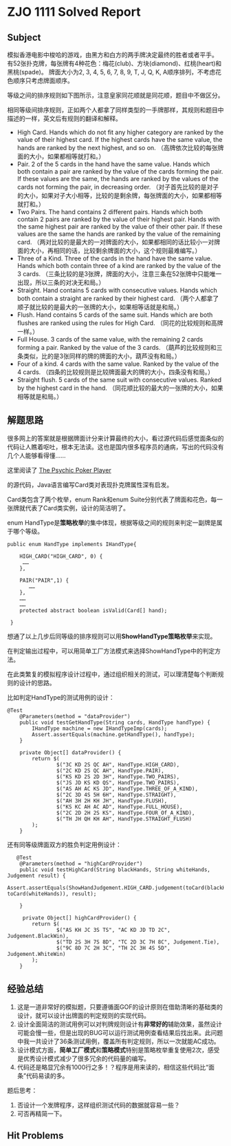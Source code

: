# ZJO 1111 Solved Report

## Subject
模拟香港电影中梭哈的游戏，由黑方和白方的两手牌决定最终的胜者或者平手。
有52张扑克牌，每张牌有4种花色：梅花(club)、方块(diamond)、红桃(heart)和黑桃(spade)。
牌面大小为2, 3, 4, 5, 6, 7, 8, 9, T, J, Q, K, A顺序排列，不考虑花色顺序只考虑牌面顺序。

等级之间的排序规则如下图所示，注意皇家同花顺就是同花顺，题目中不做区分。



相同等级间排序规则，正如两个人都拿了同样类型的一手牌那样，其规则和题目中描述的一样，英文后有规则的翻译和解释。

- High Card. Hands which do not fit any higher category are ranked by the value of their highest card. If the highest cards have the same value, the hands are ranked by the next highest, and so on. （高牌依次比较的每张牌面的大小，如果都相等就打和。）
- Pair. 2 of the 5 cards in the hand have the same value. Hands which both contain a pair are ranked by the value of the cards forming the pair. If these values are the same, the hands are ranked by the values of the cards not forming the pair, in decreasing order. （对子首先比较的是对子的大小，如果对子大小相等，比较的是剩余牌，每张牌面的大小，如果都相等就打和。）
- Two Pairs. The hand contains 2 different pairs. Hands which both contain 2 pairs are ranked by the value of their highest pair. Hands with the same highest pair are ranked by the value of their other pair. If these values are the same the hands are ranked by the value of the remaining card. （两对比较的是最大的一对牌面的大小，如果都相同的话比较小一对牌面的大小，再相同的话，比较剩余牌面的大小，这个规则最难编写。）
- Three of a Kind. Three of the cards in the hand have the same value. Hands which both contain three of a kind are ranked by the value of the 3 cards. （三条比较的是3张牌，牌面的大小，注意三条在52张牌中只能唯一出现，所以三条的对决无和局。）
- Straight. Hand contains 5 cards with consecutive values. Hands which both contain a straight are ranked by their highest card. （两个人都拿了顺子就比较的是最大的一张牌的大小，如果相等话就是和局。）
- Flush. Hand contains 5 cards of the same suit. Hands which are both flushes are ranked using the rules for High Card.  （同花的比较规则和高牌一样。）
- Full House. 3 cards of the same value, with the remaining 2 cards forming a pair. Ranked by the value of the 3 cards. （葫芦的比较规则和三条类似，比的是3张同样的牌的牌面的大小，葫芦没有和局。）
- Four of a kind. 4 cards with the same value. Ranked by the value of the 4 cards. （四条的比较规则是比较牌面最大的牌的大小，四条没有和局。）
- Straight flush. 5 cards of the same suit with consecutive values. Ranked by the highest card in the hand. （同花顺比较的最大的一张牌的大小，如果相等就是和局。）

## 解题思路

很多网上的答案就是根据牌面计分来计算最终的大小，看过源代码后感觉面条似的代码让人瞧着呕吐，根本无法读。这也是国内很多程序员的通病，写出的代码没有几个人能够看得懂……

这里阅读了 [The Psychic Poker Player]( https://github.com/piotrpl/ThePsychicPokerPlayer.git)

的源代码，Java语言编写Card类对表现扑克牌属性深有启发。

Card类包含了两个枚举，enum Rank和enum Suite分别代表了牌面和花色，每一张牌就代表了Card类实例，设计的简洁明了。

enum HandType是**策略枚举**的集中体现，根据等级之间的规则来判定一副牌是属于哪个等级。

```
public enum HandType implements IHandType{

    HIGH_CARD("HIGH_CARD", 0) {
     ……
    },

    PAIR("PAIR",1) {
       ……
    },
	……
    …… 
    protected abstract boolean isValid(Card[] hand);

 }
```



想通了以上几步后同等级的排序规则可以用**ShowHandType策略枚举**来实现。

在判定输出过程中，可以用简单工厂方法模式来选择ShowHandType中的判定方法。

在此类繁复的模拟程序设计过程中，通过组织相关的测试，可以理清楚每个判断规则的设计的思路。

比如判定HandType的测试用例的设计：

```
@Test
    @Parameters(method = "dataProvider")
    public void testGetHandType(String cards, HandType handType) {
        IHandType machine = new IHandTypeImp(cards);
        Assert.assertEquals(machine.getHandType(), handType);
    }

    private Object[] dataProvider() {
        return $(
                $("3C KD 2S QC AH", HandType.HIGH_CARD),
                $("2C KD 2S QC AH", HandType.PAIR),
                $("KS KD 2S 2D 3H", HandType.TWO_PAIRS),
                $("JS JD KS KD QS", HandType.TWO_PAIRS),
                $("AS AH AC KS JD", HandType.THREE_OF_A_KIND),
                $("2C 3D 4S 5H 6H", HandType.STRAIGHT),
                $("AH 3H 2H KH JH", HandType.FLUSH),
                $("KS KC AH AC AD", HandType.FULL_HOUSE),
                $("2C 2D 2H 2S KS", HandType.FOUR_Of_A_KIND),
                $("TH JH QH KH AH", HandType.STRAIGHT_FLUSH)
        );
    }
```

还有同等级牌面双方的胜负判定用例设计：

```
   @Test
    @Parameters(method = "highCardProvider")
    public void testHighCard(String blackHands, String whiteHands, Judgement result) {
        		Assert.assertEquals(ShowHandJudgement.HIGH_CARD.judgement(toCard(blackHands), toCard(whiteHands)), result);

    }
    
     private Object[] highCardProvider() {
        return $(
                $("AS KH JC 3S TS", "AC KD JD TD 2C", Judgement.BlackWin),
                $("TD 2S 3H 7S 8D", "TC 2D 3C 7H 8C", Judgement.Tie),
                $("9C 8D 7C 2H 3C", "TH 2C 3H 4S 5D", Judgement.WhiteWin)
        );
    }
```



## 经验总结

1. 这是一道非常好的模拟题，只要遵循面GOF的设计原则在借助清晰的基础类的设计，就可以设计出牌面的判定规则的实现代码。
2. 设计全面简洁的测试用例可以对判牌规则设计有**非常好的**辅助效果，虽然设计可能会慢一些，但是出现的BUG可以运行测试用例查看结果后找出来。此问题中我一共设计了36条测试用例，覆盖所有判定规则，所以一次就能AC成功。
3. 设计模式方面，**简单工厂模式**和**策略模式**特别是策略枚举重复使用2次，感受是优秀设计模式减少了很多冗余的代码量的编写。
4. 代码还是略显冗余有1000行之多！？程序是用来读的，相信这些代码比“面条”代码易读的多。

题后思考：
1. 否设计一个发牌程序，这样组织测试代码的数据就容易一些？
2. 可否再精简一下。

## Hit Problems